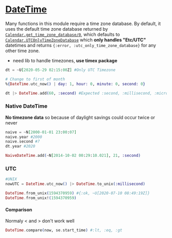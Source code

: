 # [DateTime](https://hexdocs.pm/elixir/DateTime.html)

Many functions in this module require a time zone database. By default, it uses the default time zone database returned by [`Calendar.get_time_zone_database/0`](https://hexdocs.pm/elixir/Calendar.html#get_time_zone_database/0), which defaults to [`Calendar.UTCOnlyTimeZoneDatabase`](https://hexdocs.pm/elixir/Calendar.UTCOnlyTimeZoneDatabase.html) which **only handles "Etc/UTC"** datetimes and returns `{:error, :utc_only_time_zone_database}` for any other time zone.

- need lib to handle timezones, **use timex package**

```elixir
dt = ~U[2020-05-29 02:15:00Z] #Only UTC Timezone

# Change to first of month
%{DateTime.utc_now() | day: 1, hour: 0, minute: 0, second: 0}

dt |> DateTime.add(60, :second) #Expected :second, :millisecond, :microsecond, :nanosecond
```

### Native DateTime

**No timezone data** so because of daylight savings could occur twice or never

```elixir
naive = ~N[2000-01-01 23:00:07]
naive.year #2000
naive.second #7
dt.year #2020

NaiveDateTime.add(~N[2014-10-02 00:29:10.021], 21, :second) 
```

### UTC

```elixir
#UNIX
nowUTC = DateTime.utc_now() |> DateTime.to_unix(:millisecond)

DateTime.from_unix(1594370959) #{:ok, ~U[2020-07-10 08:49:19Z]}
DateTime.from_unix!(1594370959)
```

#### Comparison

Normaly < and > don't work well

```elixir
DateTime.compare(now, se.start_time) #:lt, :eq, :gt
```

